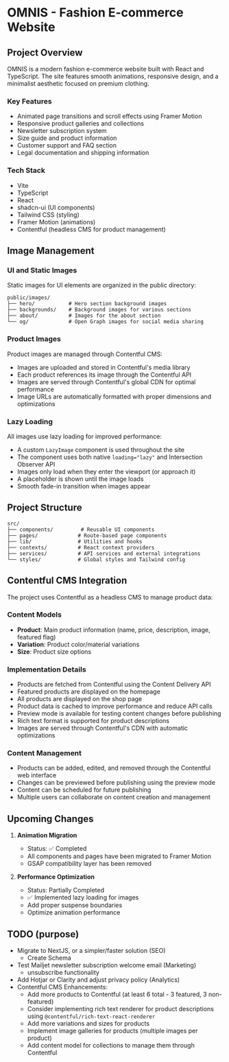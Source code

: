# OMNIS - Fashion E-commerce Website

## Project Overview

OMNIS is a modern fashion e-commerce website built with React and TypeScript. The site features smooth animations, responsive design, and a minimalist aesthetic focused on premium clothing.

### Key Features

- Animated page transitions and scroll effects using Framer Motion
- Responsive product galleries and collections
- Newsletter subscription system
- Size guide and product information
- Customer support and FAQ section
- Legal documentation and shipping information

### Tech Stack

- Vite
- TypeScript
- React
- shadcn-ui (UI components)
- Tailwind CSS (styling)
- Framer Motion (animations)
- Contentful (headless CMS for product management)

## Image Management

### UI and Static Images

Static images for UI elements are organized in the public directory:

```
public/images/
├── hero/           # Hero section background images
├── backgrounds/    # Background images for various sections
├── about/          # Images for the about section
└── og/             # Open Graph images for social media sharing
```

### Product Images

Product images are managed through Contentful CMS:

- Images are uploaded and stored in Contentful's media library
- Each product references its image through the Contentful API
- Images are served through Contentful's global CDN for optimal performance
- Image URLs are automatically formatted with proper dimensions and optimizations

### Lazy Loading

All images use lazy loading for improved performance:

- A custom `LazyImage` component is used throughout the site
- The component uses both native `loading="lazy"` and Intersection Observer API
- Images only load when they enter the viewport (or approach it)
- A placeholder is shown until the image loads
- Smooth fade-in transition when images appear

## Project Structure

```
src/
├── components/         # Reusable UI components
├── pages/             # Route-based page components
├── lib/               # Utilities and hooks
├── contexts/          # React context providers
├── services/          # API services and external integrations
└── styles/            # Global styles and Tailwind config
```

## Contentful CMS Integration

The project uses Contentful as a headless CMS to manage product data:

### Content Models

- **Product**: Main product information (name, price, description, image, featured flag)
- **Variation**: Product color/material variations
- **Size**: Product size options

### Implementation Details

- Products are fetched from Contentful using the Content Delivery API
- Featured products are displayed on the homepage
- All products are displayed on the shop page
- Product data is cached to improve performance and reduce API calls
- Preview mode is available for testing content changes before publishing
- Rich text format is supported for product descriptions
- Images are served through Contentful's CDN with automatic optimizations

### Content Management

- Products can be added, edited, and removed through the Contentful web interface
- Changes can be previewed before publishing using the preview mode
- Content can be scheduled for future publishing
- Multiple users can collaborate on content creation and management

## Upcoming Changes

1. **Animation Migration**

   - Status: ✅ Completed
   - All components and pages have been migrated to Framer Motion
   - GSAP compatibility layer has been removed

2. **Performance Optimization**
   - Status: Partially Completed
   - ✅ Implemented lazy loading for images
   - Add proper suspense boundaries
   - Optimize animation performance

## TODO (purpose)

- Migrate to NextJS, or a simpler/faster solution (SEO)
  - Create Schema
- Test Mailjet newsletter subscription welcome email (Marketing)
  - unsubscribe functionality
- Add Hotjar or Clarity and adjust privacy policy (Analytics)
- Contentful CMS Enhancements:
  - Add more products to Contentful (at least 6 total - 3 featured, 3 non-featured)
  - Consider implementing rich text renderer for product descriptions using `@contentful/rich-text-react-renderer`
  - Add more variations and sizes for products
  - Implement image galleries for products (multiple images per product)
  - Add content model for collections to manage them through Contentful
